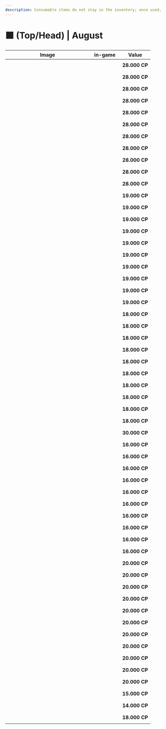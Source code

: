 ```yaml
---
description: Consumable items do not stay in the inventory; once used, they are discarded.
---
```


# 🟩 (Top/Head) | August

<table><thead><tr><th width="255.6666259765625">Image</th><th>in-game</th><th>Value</th></tr></thead><tbody><tr><td><div><figure><img src="https://2519823574-files.gitbook.io/~/files/v0/b/gitbook-x-prod.appspot.com/o/spaces%2FcRMWNBzOKVfDmKU3tkwa%2Fuploads%2FK8GzSQgS9p2xHljSRbfj%2Fimage.png?alt=media&#x26;token=ce71204b-7c02-470b-bea9-39f3648ddef0" alt=""><figcaption></figcaption></figure></div></td><td><div><figure><img src="https://2519823574-files.gitbook.io/~/files/v0/b/gitbook-x-prod.appspot.com/o/spaces%2FcRMWNBzOKVfDmKU3tkwa%2Fuploads%2FehWiBf0hy3RI92Q1bomp%2F1.gif?alt=media&#x26;token=4257cea8-adbd-4199-a70a-d384223e2d9a" alt=""><figcaption></figcaption></figure></div></td><td><strong>28.000 CP</strong></td></tr><tr><td><div><figure><img src="https://2519823574-files.gitbook.io/~/files/v0/b/gitbook-x-prod.appspot.com/o/spaces%2FcRMWNBzOKVfDmKU3tkwa%2Fuploads%2Fc1AQD6tsYhZ4rLVd7k8X%2Fimage.png?alt=media&#x26;token=ed2df040-9fc9-4c11-b09d-864194c5663a" alt=""><figcaption></figcaption></figure></div></td><td><div><figure><img src="https://2519823574-files.gitbook.io/~/files/v0/b/gitbook-x-prod.appspot.com/o/spaces%2FcRMWNBzOKVfDmKU3tkwa%2Fuploads%2FwB3EP7ogO3BkZLxu5dxt%2F2.gif?alt=media&#x26;token=6cfc3cc0-b5db-4e42-9f12-da76530374cc" alt=""><figcaption></figcaption></figure></div></td><td><strong>28.000 CP</strong></td></tr><tr><td><div><figure><img src="https://2519823574-files.gitbook.io/~/files/v0/b/gitbook-x-prod.appspot.com/o/spaces%2FcRMWNBzOKVfDmKU3tkwa%2Fuploads%2Fqme3MdVYHjp3TSIScLDZ%2Fimage.png?alt=media&#x26;token=49aa5aed-dacd-4c08-94d2-6ff61140a0ff" alt=""><figcaption></figcaption></figure></div></td><td><div><figure><img src="https://2519823574-files.gitbook.io/~/files/v0/b/gitbook-x-prod.appspot.com/o/spaces%2FcRMWNBzOKVfDmKU3tkwa%2Fuploads%2F5aEl54TpFFVjvDR1YyP6%2F3.gif?alt=media&#x26;token=98d6a2cd-5e9b-4d2c-8737-a7e18ff33c88" alt=""><figcaption></figcaption></figure></div></td><td><strong>28.000 CP</strong></td></tr><tr><td><div><figure><img src="https://2519823574-files.gitbook.io/~/files/v0/b/gitbook-x-prod.appspot.com/o/spaces%2FcRMWNBzOKVfDmKU3tkwa%2Fuploads%2F4rPQjDPFkqjjvWByXz0N%2Fimage.png?alt=media&#x26;token=91ca643d-d1d5-4e93-b1ea-45bc17d764ae" alt=""><figcaption></figcaption></figure></div></td><td><div><figure><img src="https://2519823574-files.gitbook.io/~/files/v0/b/gitbook-x-prod.appspot.com/o/spaces%2FcRMWNBzOKVfDmKU3tkwa%2Fuploads%2F2bFgLzGnKue5YeoydZAY%2F4.gif?alt=media&#x26;token=34c769cb-0646-48b3-8e12-8c8ac5269fa3" alt=""><figcaption></figcaption></figure></div></td><td><strong>28.000 CP</strong></td></tr><tr><td><div><figure><img src="https://2519823574-files.gitbook.io/~/files/v0/b/gitbook-x-prod.appspot.com/o/spaces%2FcRMWNBzOKVfDmKU3tkwa%2Fuploads%2F89sYJ3dI0ROs86iPUjrw%2Fimage.png?alt=media&#x26;token=33c0d94f-af52-40ed-bce4-4c288e2532ee" alt=""><figcaption></figcaption></figure></div></td><td><div><figure><img src="https://2519823574-files.gitbook.io/~/files/v0/b/gitbook-x-prod.appspot.com/o/spaces%2FcRMWNBzOKVfDmKU3tkwa%2Fuploads%2FSJkzJYzhR7tXn6RrBhIV%2F5.gif?alt=media&#x26;token=e14e11db-1e2d-4450-b885-014443ceed34" alt=""><figcaption></figcaption></figure></div></td><td><strong>28.000 CP</strong></td></tr><tr><td><div><figure><img src="https://2519823574-files.gitbook.io/~/files/v0/b/gitbook-x-prod.appspot.com/o/spaces%2FcRMWNBzOKVfDmKU3tkwa%2Fuploads%2FyYQgZ7BNjiMoiG4z27pq%2Fimage.png?alt=media&#x26;token=9c276ec3-ab53-4714-89dd-7d3aac91136d" alt=""><figcaption></figcaption></figure></div></td><td><div><figure><img src="https://2519823574-files.gitbook.io/~/files/v0/b/gitbook-x-prod.appspot.com/o/spaces%2FcRMWNBzOKVfDmKU3tkwa%2Fuploads%2FxIHRIvzbTjI75yY9eX6v%2F6.gif?alt=media&#x26;token=19275aad-df9f-43a2-975f-a97121f1066b" alt=""><figcaption></figcaption></figure></div></td><td><strong>28.000 CP</strong></td></tr><tr><td><div><figure><img src="https://2519823574-files.gitbook.io/~/files/v0/b/gitbook-x-prod.appspot.com/o/spaces%2FcRMWNBzOKVfDmKU3tkwa%2Fuploads%2Fz46A3Pf7ij7wBbaRwbhh%2Fimage.png?alt=media&#x26;token=36685d24-c2e7-4b46-a149-d25930dd6390" alt=""><figcaption></figcaption></figure></div></td><td><div><figure><img src="https://2519823574-files.gitbook.io/~/files/v0/b/gitbook-x-prod.appspot.com/o/spaces%2FcRMWNBzOKVfDmKU3tkwa%2Fuploads%2FwLEPEu7TYG1bcR5EsB7H%2F7.gif?alt=media&#x26;token=86a7f48a-3eac-4b31-8e09-717cc2e15607" alt=""><figcaption></figcaption></figure></div></td><td><strong>28.000 CP</strong></td></tr><tr><td><div><figure><img src="https://2519823574-files.gitbook.io/~/files/v0/b/gitbook-x-prod.appspot.com/o/spaces%2FcRMWNBzOKVfDmKU3tkwa%2Fuploads%2FspX0bNoJqAY5lzEVBIrx%2Fimage.png?alt=media&#x26;token=d148dba6-1edb-4dbe-8d36-afdbabb720b0" alt=""><figcaption></figcaption></figure></div></td><td><div><figure><img src="https://2519823574-files.gitbook.io/~/files/v0/b/gitbook-x-prod.appspot.com/o/spaces%2FcRMWNBzOKVfDmKU3tkwa%2Fuploads%2FkbI8oGoBzywXwgC7wFKq%2F8.gif?alt=media&#x26;token=60152332-3aa7-41c0-8ecf-fd2244d51cf1" alt=""><figcaption></figcaption></figure></div></td><td><strong>28.000 CP</strong></td></tr><tr><td><div><figure><img src="https://2519823574-files.gitbook.io/~/files/v0/b/gitbook-x-prod.appspot.com/o/spaces%2FcRMWNBzOKVfDmKU3tkwa%2Fuploads%2FUcnD0WjYEWNIWsMoEktb%2Fimage.png?alt=media&#x26;token=7d6c012e-7617-4d9a-91bb-76b6f706d4f6" alt=""><figcaption></figcaption></figure></div></td><td><div><figure><img src="https://2519823574-files.gitbook.io/~/files/v0/b/gitbook-x-prod.appspot.com/o/spaces%2FcRMWNBzOKVfDmKU3tkwa%2Fuploads%2FD90GyUSdquyC6PblFDaa%2F9.gif?alt=media&#x26;token=c54c6c74-d47d-4db5-ac07-5dd662e9bcbb" alt=""><figcaption></figcaption></figure></div></td><td><strong>28.000 CP</strong></td></tr><tr><td><div><figure><img src="https://2519823574-files.gitbook.io/~/files/v0/b/gitbook-x-prod.appspot.com/o/spaces%2FcRMWNBzOKVfDmKU3tkwa%2Fuploads%2FZ7YwjImVGzdtoZstQEmM%2Fimage.png?alt=media&#x26;token=8c032d65-6df1-473e-988c-ced11caa39e7" alt=""><figcaption></figcaption></figure></div></td><td><div><figure><img src="https://2519823574-files.gitbook.io/~/files/v0/b/gitbook-x-prod.appspot.com/o/spaces%2FcRMWNBzOKVfDmKU3tkwa%2Fuploads%2FKjEMxtxQGuqucvPR8Rov%2F10.gif?alt=media&#x26;token=707b9e37-9bef-41c3-a971-b5b97f7e7099" alt=""><figcaption></figcaption></figure></div></td><td><strong>28.000 CP</strong></td></tr><tr><td><div><figure><img src="https://2519823574-files.gitbook.io/~/files/v0/b/gitbook-x-prod.appspot.com/o/spaces%2FcRMWNBzOKVfDmKU3tkwa%2Fuploads%2FBEInPR8f5WysNSZePFEq%2Fimage.png?alt=media&#x26;token=cd3b7243-efe9-4f07-9e68-90c7b92b456a" alt=""><figcaption></figcaption></figure></div></td><td><div><figure><img src="https://2519823574-files.gitbook.io/~/files/v0/b/gitbook-x-prod.appspot.com/o/spaces%2FcRMWNBzOKVfDmKU3tkwa%2Fuploads%2Ftrtm4L9WoBh9KIhba1tk%2F11.gif?alt=media&#x26;token=b580894d-092b-4283-915f-e00f5c819b50" alt=""><figcaption></figcaption></figure></div></td><td><strong>28.000 CP</strong></td></tr><tr><td><div><figure><img src="https://2519823574-files.gitbook.io/~/files/v0/b/gitbook-x-prod.appspot.com/o/spaces%2FcRMWNBzOKVfDmKU3tkwa%2Fuploads%2FcOgy1oSqGrE7GqdqjxFm%2Fimage.png?alt=media&#x26;token=94a468f2-ffe9-4d15-902d-ec3c8f28fd4d" alt=""><figcaption></figcaption></figure></div></td><td><div><figure><img src="https://2519823574-files.gitbook.io/~/files/v0/b/gitbook-x-prod.appspot.com/o/spaces%2FcRMWNBzOKVfDmKU3tkwa%2Fuploads%2FgYnkcpUnNoK0GwP2glZE%2F12.gif?alt=media&#x26;token=27ddb269-58b3-4012-a047-1657a613b31e" alt=""><figcaption></figcaption></figure></div></td><td><strong>19.000 CP</strong></td></tr><tr><td><div><figure><img src="https://2519823574-files.gitbook.io/~/files/v0/b/gitbook-x-prod.appspot.com/o/spaces%2FcRMWNBzOKVfDmKU3tkwa%2Fuploads%2FenvwWdiwlIt9Vrl8566u%2Fimage.png?alt=media&#x26;token=9fc0030f-f15e-4023-9c52-8dc9914bb6bb" alt=""><figcaption></figcaption></figure></div></td><td><div><figure><img src="https://2519823574-files.gitbook.io/~/files/v0/b/gitbook-x-prod.appspot.com/o/spaces%2FcRMWNBzOKVfDmKU3tkwa%2Fuploads%2F00KNtvKJM3woMhBz3iCl%2F13.gif?alt=media&#x26;token=11e720e3-d2cf-4012-b71a-94b4abc8bb5d" alt=""><figcaption></figcaption></figure></div></td><td><strong>19.000 CP</strong></td></tr><tr><td><div><figure><img src="https://2519823574-files.gitbook.io/~/files/v0/b/gitbook-x-prod.appspot.com/o/spaces%2FcRMWNBzOKVfDmKU3tkwa%2Fuploads%2FSbbUHg15m8wrGtlbBxqO%2Fimage.png?alt=media&#x26;token=8f72da16-42c7-4ccb-afee-260cd344ad44" alt=""><figcaption></figcaption></figure></div></td><td><div><figure><img src="https://2519823574-files.gitbook.io/~/files/v0/b/gitbook-x-prod.appspot.com/o/spaces%2FcRMWNBzOKVfDmKU3tkwa%2Fuploads%2FLwyqWMlkamK7dA9LHR74%2F14.gif?alt=media&#x26;token=15946abb-394c-404b-84f3-9f42fc006d30" alt=""><figcaption></figcaption></figure></div></td><td><strong>19.000 CP</strong></td></tr><tr><td><div><figure><img src="https://2519823574-files.gitbook.io/~/files/v0/b/gitbook-x-prod.appspot.com/o/spaces%2FcRMWNBzOKVfDmKU3tkwa%2Fuploads%2FNhPtJFQTyDhp3dmpFMLb%2Fimage.png?alt=media&#x26;token=981568c8-740e-4c7c-ba7a-79618ddf3206" alt=""><figcaption></figcaption></figure></div></td><td><div><figure><img src="https://2519823574-files.gitbook.io/~/files/v0/b/gitbook-x-prod.appspot.com/o/spaces%2FcRMWNBzOKVfDmKU3tkwa%2Fuploads%2FSs61h3M3bYkilIxRcng0%2F15.gif?alt=media&#x26;token=cc2c8e34-476b-472c-b3d8-def564b40918" alt=""><figcaption></figcaption></figure></div></td><td><strong>19.000 CP</strong></td></tr><tr><td><div><figure><img src="https://2519823574-files.gitbook.io/~/files/v0/b/gitbook-x-prod.appspot.com/o/spaces%2FcRMWNBzOKVfDmKU3tkwa%2Fuploads%2FuTySLp2ztne9tStMZMXF%2Fimage.png?alt=media&#x26;token=f5bab0dd-ac15-43c2-9f64-80b5c149ae6e" alt=""><figcaption></figcaption></figure></div></td><td><div><figure><img src="https://2519823574-files.gitbook.io/~/files/v0/b/gitbook-x-prod.appspot.com/o/spaces%2FcRMWNBzOKVfDmKU3tkwa%2Fuploads%2FTUL907QSdyz0d3GAioKC%2F16.gif?alt=media&#x26;token=e82101af-aebe-4fa5-8dfd-0e9ff1b045a1" alt=""><figcaption></figcaption></figure></div></td><td><strong>19.000 CP</strong></td></tr><tr><td><div><figure><img src="https://2519823574-files.gitbook.io/~/files/v0/b/gitbook-x-prod.appspot.com/o/spaces%2FcRMWNBzOKVfDmKU3tkwa%2Fuploads%2FChOe5WLvBpCuIbhEfsCt%2Fimage.png?alt=media&#x26;token=fe40f10c-9299-4e95-870a-df34e4aeca79" alt=""><figcaption></figcaption></figure></div></td><td><div><figure><img src="https://2519823574-files.gitbook.io/~/files/v0/b/gitbook-x-prod.appspot.com/o/spaces%2FcRMWNBzOKVfDmKU3tkwa%2Fuploads%2FlkopbbHmFwkTCKCJZxMq%2F17.gif?alt=media&#x26;token=bba59ae6-213b-4f6c-960c-86e5fd9c83ff" alt=""><figcaption></figcaption></figure></div></td><td><strong>19.000 CP</strong></td></tr><tr><td><div><figure><img src="https://2519823574-files.gitbook.io/~/files/v0/b/gitbook-x-prod.appspot.com/o/spaces%2FcRMWNBzOKVfDmKU3tkwa%2Fuploads%2Fk6SUHFX6D3nrt6RjVLwU%2Fimage.png?alt=media&#x26;token=e9b8a9fb-5d4b-442a-9394-5fecdb5772cc" alt=""><figcaption></figcaption></figure></div></td><td><div><figure><img src="https://2519823574-files.gitbook.io/~/files/v0/b/gitbook-x-prod.appspot.com/o/spaces%2FcRMWNBzOKVfDmKU3tkwa%2Fuploads%2FANgYT1onYtPvwZ8StUwX%2F18.gif?alt=media&#x26;token=95dc7be6-2089-42cc-bcb8-9abad2935659" alt=""><figcaption></figcaption></figure></div></td><td><strong>19.000 CP</strong></td></tr><tr><td><div><figure><img src="https://2519823574-files.gitbook.io/~/files/v0/b/gitbook-x-prod.appspot.com/o/spaces%2FcRMWNBzOKVfDmKU3tkwa%2Fuploads%2FF6heJpEyTnP4TwXtP7cs%2Fimage.png?alt=media&#x26;token=9fc25c3c-2679-447c-953c-8e92130cc333" alt=""><figcaption></figcaption></figure></div></td><td><div><figure><img src="https://2519823574-files.gitbook.io/~/files/v0/b/gitbook-x-prod.appspot.com/o/spaces%2FcRMWNBzOKVfDmKU3tkwa%2Fuploads%2FpA9dW2qmMmuFwrJvTLEP%2F19.gif?alt=media&#x26;token=b4cbb79e-3e94-40f4-b4c8-1c1870243386" alt=""><figcaption></figcaption></figure></div></td><td><strong>19.000 CP</strong></td></tr><tr><td><div><figure><img src="https://2519823574-files.gitbook.io/~/files/v0/b/gitbook-x-prod.appspot.com/o/spaces%2FcRMWNBzOKVfDmKU3tkwa%2Fuploads%2FtrSY6OthLRIQpF9gnH4K%2Fimage.png?alt=media&#x26;token=ca837bb4-635b-417d-be1b-ed641feb0a79" alt=""><figcaption></figcaption></figure></div></td><td><div><figure><img src="https://2519823574-files.gitbook.io/~/files/v0/b/gitbook-x-prod.appspot.com/o/spaces%2FcRMWNBzOKVfDmKU3tkwa%2Fuploads%2Fd8N8ErWLpYdGp0pxbjr6%2F20.gif?alt=media&#x26;token=99b4077b-38ad-4237-90be-fff199c5b89e" alt=""><figcaption></figcaption></figure></div></td><td><strong>19.000 CP</strong></td></tr><tr><td><div><figure><img src="https://2519823574-files.gitbook.io/~/files/v0/b/gitbook-x-prod.appspot.com/o/spaces%2FcRMWNBzOKVfDmKU3tkwa%2Fuploads%2FZl1xJZ113XF1lEDCbEZr%2Fimage.png?alt=media&#x26;token=4b2ecf63-45a8-46f5-9e3a-d0611b403fa6" alt=""><figcaption></figcaption></figure></div></td><td><div><figure><img src="https://2519823574-files.gitbook.io/~/files/v0/b/gitbook-x-prod.appspot.com/o/spaces%2FcRMWNBzOKVfDmKU3tkwa%2Fuploads%2FhAueXrNSayYg7dGbN0aZ%2F21.gif?alt=media&#x26;token=79300107-52da-49a8-9027-03874bb2e0f5" alt=""><figcaption></figcaption></figure></div></td><td><strong>19.000 CP</strong></td></tr><tr><td><div><figure><img src="https://2519823574-files.gitbook.io/~/files/v0/b/gitbook-x-prod.appspot.com/o/spaces%2FcRMWNBzOKVfDmKU3tkwa%2Fuploads%2FDVQhZDZHrmEMARtyu9Dv%2Fimage.png?alt=media&#x26;token=f3111ac0-a271-42b9-b30c-8f6b68ecffbe" alt=""><figcaption></figcaption></figure></div></td><td><div><figure><img src="https://2519823574-files.gitbook.io/~/files/v0/b/gitbook-x-prod.appspot.com/o/spaces%2FcRMWNBzOKVfDmKU3tkwa%2Fuploads%2Fvs31AofYMq4layJ5atsz%2F22.gif?alt=media&#x26;token=20fa1a2a-85f7-4468-8062-b1f54f1eaaf9" alt=""><figcaption></figcaption></figure></div></td><td><strong>18.000 CP</strong></td></tr><tr><td><div><figure><img src="https://2519823574-files.gitbook.io/~/files/v0/b/gitbook-x-prod.appspot.com/o/spaces%2FcRMWNBzOKVfDmKU3tkwa%2Fuploads%2FRXjp0yzG2yqz2DAqIX8i%2Fimage.png?alt=media&#x26;token=2092c3d6-712a-4375-a5b4-34ca0661ba7c" alt=""><figcaption></figcaption></figure></div></td><td><div><figure><img src="https://2519823574-files.gitbook.io/~/files/v0/b/gitbook-x-prod.appspot.com/o/spaces%2FcRMWNBzOKVfDmKU3tkwa%2Fuploads%2FujwkCDFbqXg20pKvKN5y%2F23.gif?alt=media&#x26;token=cacc4ab9-08f8-4a51-8288-975d8b27408f" alt=""><figcaption></figcaption></figure></div></td><td><strong>18.000 CP</strong></td></tr><tr><td><div><figure><img src="https://2519823574-files.gitbook.io/~/files/v0/b/gitbook-x-prod.appspot.com/o/spaces%2FcRMWNBzOKVfDmKU3tkwa%2Fuploads%2Fe2pqiQeNcSv8cc39wAkN%2Fimage.png?alt=media&#x26;token=b14921e5-7344-4a11-bf96-9351994aca3e" alt=""><figcaption></figcaption></figure></div></td><td><div><figure><img src="https://2519823574-files.gitbook.io/~/files/v0/b/gitbook-x-prod.appspot.com/o/spaces%2FcRMWNBzOKVfDmKU3tkwa%2Fuploads%2FniFDEPmXK72GCrS7j2TH%2F24.gif?alt=media&#x26;token=108fcc32-4507-4861-9972-ee71b010af36" alt=""><figcaption></figcaption></figure></div></td><td><strong>18.000 CP</strong></td></tr><tr><td><div><figure><img src="https://2519823574-files.gitbook.io/~/files/v0/b/gitbook-x-prod.appspot.com/o/spaces%2FcRMWNBzOKVfDmKU3tkwa%2Fuploads%2Fo6wiwCpbj1LlZ14p134C%2Fimage.png?alt=media&#x26;token=0d4938e7-264a-464e-a658-15b5d8f332ee" alt=""><figcaption></figcaption></figure></div></td><td><div><figure><img src="https://2519823574-files.gitbook.io/~/files/v0/b/gitbook-x-prod.appspot.com/o/spaces%2FcRMWNBzOKVfDmKU3tkwa%2Fuploads%2FPHTl4NxlVx90xRySXQLD%2F25.gif?alt=media&#x26;token=2089321e-df89-4ba7-ac62-60eda61d3e29" alt=""><figcaption></figcaption></figure></div></td><td><strong>18.000 CP</strong></td></tr><tr><td><div><figure><img src="https://2519823574-files.gitbook.io/~/files/v0/b/gitbook-x-prod.appspot.com/o/spaces%2FcRMWNBzOKVfDmKU3tkwa%2Fuploads%2FOBi9G0avXlyZ9Aj2T7rL%2Fimage.png?alt=media&#x26;token=1831b90d-f5a3-454e-8852-672fdf9b51ca" alt=""><figcaption></figcaption></figure></div></td><td><div><figure><img src="https://2519823574-files.gitbook.io/~/files/v0/b/gitbook-x-prod.appspot.com/o/spaces%2FcRMWNBzOKVfDmKU3tkwa%2Fuploads%2FSHWSjktP6U0r8lx24yEd%2F26.gif?alt=media&#x26;token=96c59294-4071-45dd-b1d8-c5fbce64e550" alt=""><figcaption></figcaption></figure></div></td><td><strong>18.000 CP</strong></td></tr><tr><td><div><figure><img src="https://2519823574-files.gitbook.io/~/files/v0/b/gitbook-x-prod.appspot.com/o/spaces%2FcRMWNBzOKVfDmKU3tkwa%2Fuploads%2Fhtvgftjq5Vm6WFcGseo7%2Fimage.png?alt=media&#x26;token=00fc33af-ba79-4f94-8793-421c5cab1784" alt=""><figcaption></figcaption></figure></div></td><td><div><figure><img src="https://2519823574-files.gitbook.io/~/files/v0/b/gitbook-x-prod.appspot.com/o/spaces%2FcRMWNBzOKVfDmKU3tkwa%2Fuploads%2FSAjL6bnXDZ1oBJXfm0FL%2F27.gif?alt=media&#x26;token=af774426-cbb0-45f2-a167-469fc998f506" alt=""><figcaption></figcaption></figure></div></td><td><strong>18.000 CP</strong></td></tr><tr><td><div><figure><img src="https://2519823574-files.gitbook.io/~/files/v0/b/gitbook-x-prod.appspot.com/o/spaces%2FcRMWNBzOKVfDmKU3tkwa%2Fuploads%2F4y8GKHY8BbRQSQ80lfKw%2Fimage.png?alt=media&#x26;token=173ae9ce-779a-4826-b16c-116eb0c9c971" alt=""><figcaption></figcaption></figure></div></td><td><div><figure><img src="https://2519823574-files.gitbook.io/~/files/v0/b/gitbook-x-prod.appspot.com/o/spaces%2FcRMWNBzOKVfDmKU3tkwa%2Fuploads%2FbAkwpxMY6aFSVhSFBA2P%2F28.gif?alt=media&#x26;token=3685ef8f-3aa0-4fd6-b90c-416f2095de32" alt=""><figcaption></figcaption></figure></div></td><td><strong>18.000 CP</strong></td></tr><tr><td><div><figure><img src="https://2519823574-files.gitbook.io/~/files/v0/b/gitbook-x-prod.appspot.com/o/spaces%2FcRMWNBzOKVfDmKU3tkwa%2Fuploads%2FSoYndgL7kjXDtOpfeJKH%2Fimage.png?alt=media&#x26;token=c95fab63-1899-4078-9f0b-ae8b45e0b1d2" alt=""><figcaption></figcaption></figure></div></td><td><div><figure><img src="https://2519823574-files.gitbook.io/~/files/v0/b/gitbook-x-prod.appspot.com/o/spaces%2FcRMWNBzOKVfDmKU3tkwa%2Fuploads%2FLbV8hO5vVkPfns69BXeT%2F29.gif?alt=media&#x26;token=41dbd0d2-66ad-490e-9c40-134920f48dfa" alt=""><figcaption></figcaption></figure></div></td><td><strong>18.000 CP</strong></td></tr><tr><td><div><figure><img src="https://2519823574-files.gitbook.io/~/files/v0/b/gitbook-x-prod.appspot.com/o/spaces%2FcRMWNBzOKVfDmKU3tkwa%2Fuploads%2Fkil8zgdS2lYrcYTkO9RG%2Fimage.png?alt=media&#x26;token=60fbf380-f178-48b5-8afb-a388cdff4792" alt=""><figcaption></figcaption></figure></div></td><td><div><figure><img src="https://2519823574-files.gitbook.io/~/files/v0/b/gitbook-x-prod.appspot.com/o/spaces%2FcRMWNBzOKVfDmKU3tkwa%2Fuploads%2FlUSEGRbGoDtNCwqLivjF%2F30.gif?alt=media&#x26;token=36e91e32-5ed9-4ba2-a40b-4c71c01dcbab" alt=""><figcaption></figcaption></figure></div></td><td><strong>18.000 CP</strong></td></tr><tr><td><div><figure><img src="https://2519823574-files.gitbook.io/~/files/v0/b/gitbook-x-prod.appspot.com/o/spaces%2FcRMWNBzOKVfDmKU3tkwa%2Fuploads%2FSh4LF6WzrG7FnqV8Sc4l%2Fimage.png?alt=media&#x26;token=f98bdabc-e580-4d3a-8c66-fceabd574b2e" alt=""><figcaption></figcaption></figure></div></td><td><div><figure><img src="https://2519823574-files.gitbook.io/~/files/v0/b/gitbook-x-prod.appspot.com/o/spaces%2FcRMWNBzOKVfDmKU3tkwa%2Fuploads%2F2kraXohvb82xXtsIBUQ3%2F31.gif?alt=media&#x26;token=3c7d6590-1a10-45a7-b9d1-073e1da0cd03" alt=""><figcaption></figcaption></figure></div></td><td><strong>18.000 CP</strong></td></tr><tr><td><div><figure><img src="https://2519823574-files.gitbook.io/~/files/v0/b/gitbook-x-prod.appspot.com/o/spaces%2FcRMWNBzOKVfDmKU3tkwa%2Fuploads%2FcCedmCG7h6S6c1TZzFb2%2Fimage.png?alt=media&#x26;token=ea52383f-4a9c-49c9-b34f-989e37a15c60" alt=""><figcaption></figcaption></figure></div></td><td><div><figure><img src="https://2519823574-files.gitbook.io/~/files/v0/b/gitbook-x-prod.appspot.com/o/spaces%2FcRMWNBzOKVfDmKU3tkwa%2Fuploads%2FnS2PrLwUdabTJr7KQZiG%2F32.gif?alt=media&#x26;token=4ebde462-aac2-4eef-a634-6122b039618e" alt=""><figcaption></figcaption></figure></div></td><td><strong>30.000 CP</strong></td></tr><tr><td><div><figure><img src="https://2519823574-files.gitbook.io/~/files/v0/b/gitbook-x-prod.appspot.com/o/spaces%2FcRMWNBzOKVfDmKU3tkwa%2Fuploads%2FgaWaCSmQFBtzF2uDLnGG%2Fimage.png?alt=media&#x26;token=3fabc301-4b54-4178-b682-14f53f0916cb" alt=""><figcaption></figcaption></figure></div></td><td><div><figure><img src="https://2519823574-files.gitbook.io/~/files/v0/b/gitbook-x-prod.appspot.com/o/spaces%2FcRMWNBzOKVfDmKU3tkwa%2Fuploads%2FPxODFLECmZRHwuRwFuJ9%2F33.gif?alt=media&#x26;token=b895ed54-e25b-4eae-81a0-a5c5284a253b" alt=""><figcaption></figcaption></figure></div></td><td><strong>16.000 CP</strong></td></tr><tr><td><div><figure><img src="https://2519823574-files.gitbook.io/~/files/v0/b/gitbook-x-prod.appspot.com/o/spaces%2FcRMWNBzOKVfDmKU3tkwa%2Fuploads%2FrQHKsi4Lh9dhVy4cCI0w%2Fimage.png?alt=media&#x26;token=a136d10a-44af-4a43-8387-234b42d7b21f" alt=""><figcaption></figcaption></figure></div></td><td><div><figure><img src="https://2519823574-files.gitbook.io/~/files/v0/b/gitbook-x-prod.appspot.com/o/spaces%2FcRMWNBzOKVfDmKU3tkwa%2Fuploads%2FOS2wiGRPtvkWVAOp5upd%2F34.gif?alt=media&#x26;token=d110da27-749a-42a3-8627-f668ec4b31a3" alt=""><figcaption></figcaption></figure></div></td><td><strong>16.000 CP</strong></td></tr><tr><td><div><figure><img src="https://2519823574-files.gitbook.io/~/files/v0/b/gitbook-x-prod.appspot.com/o/spaces%2FcRMWNBzOKVfDmKU3tkwa%2Fuploads%2FtBW0UpYnDoVx7e0tSQEL%2Fimage.png?alt=media&#x26;token=e2d434d6-c9c4-4c49-aa5b-6672d04f0a9d" alt=""><figcaption></figcaption></figure></div></td><td><div><figure><img src="https://2519823574-files.gitbook.io/~/files/v0/b/gitbook-x-prod.appspot.com/o/spaces%2FcRMWNBzOKVfDmKU3tkwa%2Fuploads%2F5CdDJA8Bweb3Oi2zcJrm%2F35.gif?alt=media&#x26;token=8974c500-99c1-45f1-af4f-3b502d111f54" alt=""><figcaption></figcaption></figure></div></td><td><strong>16.000 CP</strong></td></tr><tr><td><div><figure><img src="https://2519823574-files.gitbook.io/~/files/v0/b/gitbook-x-prod.appspot.com/o/spaces%2FcRMWNBzOKVfDmKU3tkwa%2Fuploads%2FuenJqQfwEEaetxQr4KWG%2Fimage.png?alt=media&#x26;token=586c4b47-e9d7-4ea1-9c70-1dc415c6f93f" alt=""><figcaption></figcaption></figure></div></td><td><div><figure><img src="https://2519823574-files.gitbook.io/~/files/v0/b/gitbook-x-prod.appspot.com/o/spaces%2FcRMWNBzOKVfDmKU3tkwa%2Fuploads%2FNfkxBgbL0D8DhRzoEIhm%2F36.gif?alt=media&#x26;token=3bef65d5-f0e8-44c1-b287-8f9086b30061" alt=""><figcaption></figcaption></figure></div></td><td><strong>16.000 CP</strong></td></tr><tr><td><div><figure><img src="https://2519823574-files.gitbook.io/~/files/v0/b/gitbook-x-prod.appspot.com/o/spaces%2FcRMWNBzOKVfDmKU3tkwa%2Fuploads%2FvpqjzGO6Bi8ZO5l9vEsu%2Fimage.png?alt=media&#x26;token=51bf364b-8c19-4f5d-b444-c53101ae9c27" alt=""><figcaption></figcaption></figure></div></td><td><div><figure><img src="https://2519823574-files.gitbook.io/~/files/v0/b/gitbook-x-prod.appspot.com/o/spaces%2FcRMWNBzOKVfDmKU3tkwa%2Fuploads%2FJ3Bvqbe4DCJHOJeLrk4u%2F37.gif?alt=media&#x26;token=0e609e9d-dc41-40c4-9b84-e6ff38c062cf" alt=""><figcaption></figcaption></figure></div></td><td><strong>16.000 CP</strong></td></tr><tr><td><div><figure><img src="https://2519823574-files.gitbook.io/~/files/v0/b/gitbook-x-prod.appspot.com/o/spaces%2FcRMWNBzOKVfDmKU3tkwa%2Fuploads%2Fd3JKAH95InhMAg700QEo%2Fimage.png?alt=media&#x26;token=24de1e58-b63f-4e45-ae38-c1bd09f701b8" alt=""><figcaption></figcaption></figure></div></td><td><div><figure><img src="https://2519823574-files.gitbook.io/~/files/v0/b/gitbook-x-prod.appspot.com/o/spaces%2FcRMWNBzOKVfDmKU3tkwa%2Fuploads%2FrIU8Gmoo8FsDYFc99Yzs%2F38.gif?alt=media&#x26;token=4396c7d5-401a-4693-95b8-4ef4c2726e70" alt=""><figcaption></figcaption></figure></div></td><td><strong>16.000 CP</strong></td></tr><tr><td><div><figure><img src="https://2519823574-files.gitbook.io/~/files/v0/b/gitbook-x-prod.appspot.com/o/spaces%2FcRMWNBzOKVfDmKU3tkwa%2Fuploads%2FALcaCzWNSg87vM7GxaPa%2Fimage.png?alt=media&#x26;token=f829edd3-30d4-40ed-9fa0-7fedb6eba02e" alt=""><figcaption></figcaption></figure></div></td><td><div><figure><img src="https://2519823574-files.gitbook.io/~/files/v0/b/gitbook-x-prod.appspot.com/o/spaces%2FcRMWNBzOKVfDmKU3tkwa%2Fuploads%2FgRfTTlrsWYgyVXHxVtnc%2F39.gif?alt=media&#x26;token=2e0e2f8f-7c4b-422b-83cf-934db7db23b4" alt=""><figcaption></figcaption></figure></div></td><td><strong>16.000 CP</strong></td></tr><tr><td><div><figure><img src="https://2519823574-files.gitbook.io/~/files/v0/b/gitbook-x-prod.appspot.com/o/spaces%2FcRMWNBzOKVfDmKU3tkwa%2Fuploads%2FfHY2zlhaBfq6TtsmeC0t%2Fimage.png?alt=media&#x26;token=f41483c8-bcb4-440d-bb14-d6f5cdbb23ec" alt=""><figcaption></figcaption></figure></div></td><td><div><figure><img src="https://2519823574-files.gitbook.io/~/files/v0/b/gitbook-x-prod.appspot.com/o/spaces%2FcRMWNBzOKVfDmKU3tkwa%2Fuploads%2Fqzw8542hzahhQFryWyMw%2F40.gif?alt=media&#x26;token=52f74ee0-1781-437f-9df5-47af736d8d23" alt=""><figcaption></figcaption></figure></div></td><td><strong>16.000 CP</strong></td></tr><tr><td><div><figure><img src="https://2519823574-files.gitbook.io/~/files/v0/b/gitbook-x-prod.appspot.com/o/spaces%2FcRMWNBzOKVfDmKU3tkwa%2Fuploads%2FrzngugM6uNXqeOyYk8Pi%2Fimage.png?alt=media&#x26;token=3934aea7-7957-4da5-9095-7caa8ba32860" alt=""><figcaption></figcaption></figure></div></td><td><div><figure><img src="https://2519823574-files.gitbook.io/~/files/v0/b/gitbook-x-prod.appspot.com/o/spaces%2FcRMWNBzOKVfDmKU3tkwa%2Fuploads%2FMgXevX34iO7JdH5Tenoo%2F41.gif?alt=media&#x26;token=6a8d7620-b5c0-450c-8831-9a0628db4984" alt=""><figcaption></figcaption></figure></div></td><td><strong>16.000 CP</strong></td></tr><tr><td><div><figure><img src="https://2519823574-files.gitbook.io/~/files/v0/b/gitbook-x-prod.appspot.com/o/spaces%2FcRMWNBzOKVfDmKU3tkwa%2Fuploads%2FOdbp9sBqTNSS5iAEIsUD%2Fimage.png?alt=media&#x26;token=4046f0f0-d520-4ea9-b0b2-d47f840d524b" alt=""><figcaption></figcaption></figure></div></td><td><div><figure><img src="https://2519823574-files.gitbook.io/~/files/v0/b/gitbook-x-prod.appspot.com/o/spaces%2FcRMWNBzOKVfDmKU3tkwa%2Fuploads%2FCeT4bYpKYD316g8mth3h%2F42.gif?alt=media&#x26;token=09a3da69-bffc-40e0-bbd9-10839c79fbb9" alt=""><figcaption></figcaption></figure></div></td><td><strong>16.000 CP</strong></td></tr><tr><td><div><figure><img src="https://2519823574-files.gitbook.io/~/files/v0/b/gitbook-x-prod.appspot.com/o/spaces%2FcRMWNBzOKVfDmKU3tkwa%2Fuploads%2Fyt2lWRzgWOGnYpEYv3nX%2Fimage.png?alt=media&#x26;token=b155f024-91a9-4a23-a59e-276b3e3dddf0" alt=""><figcaption></figcaption></figure></div></td><td><div><figure><img src="https://2519823574-files.gitbook.io/~/files/v0/b/gitbook-x-prod.appspot.com/o/spaces%2FcRMWNBzOKVfDmKU3tkwa%2Fuploads%2FLv8Ldkb2OdXsocXywC07%2F43.gif?alt=media&#x26;token=ee22b676-b32f-4b6a-8927-657c6e13ab5f" alt=""><figcaption></figcaption></figure></div></td><td><strong>20.000 CP</strong></td></tr><tr><td><div><figure><img src="https://2519823574-files.gitbook.io/~/files/v0/b/gitbook-x-prod.appspot.com/o/spaces%2FcRMWNBzOKVfDmKU3tkwa%2Fuploads%2FQJ7mim8jBkQytl0kOsVt%2Fimage.png?alt=media&#x26;token=1c9077d1-0a09-42ca-9ca4-a059f4ea6257" alt=""><figcaption></figcaption></figure></div></td><td><div><figure><img src="https://2519823574-files.gitbook.io/~/files/v0/b/gitbook-x-prod.appspot.com/o/spaces%2FcRMWNBzOKVfDmKU3tkwa%2Fuploads%2F737NwUfdMQYtz89m90PD%2F44.gif?alt=media&#x26;token=fbde059d-8800-40d1-bb98-52ba914faa51" alt=""><figcaption></figcaption></figure></div></td><td><strong>20.000 CP</strong></td></tr><tr><td><div><figure><img src="https://2519823574-files.gitbook.io/~/files/v0/b/gitbook-x-prod.appspot.com/o/spaces%2FcRMWNBzOKVfDmKU3tkwa%2Fuploads%2FiVf2sX8Fn6Do9oiBm9sL%2Fimage.png?alt=media&#x26;token=9d5ab18b-6bd0-449f-8415-ea88e9002975" alt=""><figcaption></figcaption></figure></div></td><td><div><figure><img src="https://2519823574-files.gitbook.io/~/files/v0/b/gitbook-x-prod.appspot.com/o/spaces%2FcRMWNBzOKVfDmKU3tkwa%2Fuploads%2FJOXOIBFRZ7RXdMszaGiv%2F45.gif?alt=media&#x26;token=cc309c0b-5457-4c17-8397-9259e765576e" alt=""><figcaption></figcaption></figure></div></td><td><strong>20.000 CP</strong></td></tr><tr><td><div><figure><img src="https://2519823574-files.gitbook.io/~/files/v0/b/gitbook-x-prod.appspot.com/o/spaces%2FcRMWNBzOKVfDmKU3tkwa%2Fuploads%2FOd9y8y6d51ihy9bVJU4Q%2Fimage.png?alt=media&#x26;token=bec7d497-a262-40b2-86b3-ec63e70e934d" alt=""><figcaption></figcaption></figure></div></td><td><div><figure><img src="https://2519823574-files.gitbook.io/~/files/v0/b/gitbook-x-prod.appspot.com/o/spaces%2FcRMWNBzOKVfDmKU3tkwa%2Fuploads%2FIi6tvybg4fopyb5lHrce%2F46.gif?alt=media&#x26;token=9f49e7b8-738e-4ef4-bf8f-8918e972b324" alt=""><figcaption></figcaption></figure></div></td><td><strong>20.000 CP</strong></td></tr><tr><td><div><figure><img src="https://2519823574-files.gitbook.io/~/files/v0/b/gitbook-x-prod.appspot.com/o/spaces%2FcRMWNBzOKVfDmKU3tkwa%2Fuploads%2FD7FkI2WzokFie9557k87%2Fimage.png?alt=media&#x26;token=6858cbf2-9cd3-484c-92c5-f44729808624" alt=""><figcaption></figcaption></figure></div></td><td><div><figure><img src="https://2519823574-files.gitbook.io/~/files/v0/b/gitbook-x-prod.appspot.com/o/spaces%2FcRMWNBzOKVfDmKU3tkwa%2Fuploads%2FYeRt3RdTlBD4Lh9X0xz9%2F47.gif?alt=media&#x26;token=a28ec14d-6091-48d4-8ff5-dce648cd011a" alt=""><figcaption></figcaption></figure></div></td><td><strong>20.000 CP</strong></td></tr><tr><td><div><figure><img src="https://2519823574-files.gitbook.io/~/files/v0/b/gitbook-x-prod.appspot.com/o/spaces%2FcRMWNBzOKVfDmKU3tkwa%2Fuploads%2FYDqG76ekTll2urz0rQDZ%2Fimage.png?alt=media&#x26;token=84a7cc7a-fc08-4bbf-af40-183e388cba27" alt=""><figcaption></figcaption></figure></div></td><td><div><figure><img src="https://2519823574-files.gitbook.io/~/files/v0/b/gitbook-x-prod.appspot.com/o/spaces%2FcRMWNBzOKVfDmKU3tkwa%2Fuploads%2Fz60KWSNbUcWCIcQsBcRf%2F48.gif?alt=media&#x26;token=bd558d24-0e7b-4e03-9cc8-2484a6778d19" alt=""><figcaption></figcaption></figure></div></td><td><strong>20.000 CP</strong></td></tr><tr><td><div><figure><img src="https://2519823574-files.gitbook.io/~/files/v0/b/gitbook-x-prod.appspot.com/o/spaces%2FcRMWNBzOKVfDmKU3tkwa%2Fuploads%2FcaBjmlcqr6BuSUTmF8fU%2Fimage.png?alt=media&#x26;token=742f8d37-24c5-4f65-9535-d35a5b04329b" alt=""><figcaption></figcaption></figure></div></td><td><div><figure><img src="https://2519823574-files.gitbook.io/~/files/v0/b/gitbook-x-prod.appspot.com/o/spaces%2FcRMWNBzOKVfDmKU3tkwa%2Fuploads%2FTOnk2Gwa57E4hKlLo8ZI%2F49.gif?alt=media&#x26;token=a2c2667e-847f-4bdb-b090-4459112fb825" alt=""><figcaption></figcaption></figure></div></td><td><strong>20.000 CP</strong></td></tr><tr><td><div><figure><img src="https://2519823574-files.gitbook.io/~/files/v0/b/gitbook-x-prod.appspot.com/o/spaces%2FcRMWNBzOKVfDmKU3tkwa%2Fuploads%2FCfx5j3yVPeTo6LJK5j3m%2Fimage.png?alt=media&#x26;token=33af9d77-6e6d-4b15-a017-4604ec4118c3" alt=""><figcaption></figcaption></figure></div></td><td><div><figure><img src="https://2519823574-files.gitbook.io/~/files/v0/b/gitbook-x-prod.appspot.com/o/spaces%2FcRMWNBzOKVfDmKU3tkwa%2Fuploads%2FCGBdhcz95E3iJM4URAJK%2F50.gif?alt=media&#x26;token=a9128687-1ce0-4c9e-bed2-646eeae01e09" alt=""><figcaption></figcaption></figure></div></td><td><strong>20.000 CP</strong></td></tr><tr><td><div><figure><img src="https://2519823574-files.gitbook.io/~/files/v0/b/gitbook-x-prod.appspot.com/o/spaces%2FcRMWNBzOKVfDmKU3tkwa%2Fuploads%2FVLttf1nPUwssGHP2WB27%2Fimage.png?alt=media&#x26;token=323fc47a-6781-4092-8d24-9d14dd07073d" alt=""><figcaption></figcaption></figure></div></td><td><div><figure><img src="https://2519823574-files.gitbook.io/~/files/v0/b/gitbook-x-prod.appspot.com/o/spaces%2FcRMWNBzOKVfDmKU3tkwa%2Fuploads%2F3kgjnDzNDOe0K4Cdx0he%2F51.gif?alt=media&#x26;token=b6c0b578-e129-4017-a75d-381d9b6385bc" alt=""><figcaption></figcaption></figure></div></td><td><strong>20.000 CP</strong></td></tr><tr><td><div><figure><img src="https://2519823574-files.gitbook.io/~/files/v0/b/gitbook-x-prod.appspot.com/o/spaces%2FcRMWNBzOKVfDmKU3tkwa%2Fuploads%2FlqsgLAJ9oumGR50ALMTa%2Fimage.png?alt=media&#x26;token=3c524083-7d3c-42f5-9b81-20c00d530e08" alt=""><figcaption></figcaption></figure></div></td><td><div><figure><img src="https://2519823574-files.gitbook.io/~/files/v0/b/gitbook-x-prod.appspot.com/o/spaces%2FcRMWNBzOKVfDmKU3tkwa%2Fuploads%2Fa5CQYtOcjUKiYmsnhGZ1%2F52.gif?alt=media&#x26;token=3ee9e018-65eb-4080-9790-a914eeffef5a" alt=""><figcaption></figcaption></figure></div></td><td><strong>20.000 CP</strong></td></tr><tr><td><div><figure><img src="https://2519823574-files.gitbook.io/~/files/v0/b/gitbook-x-prod.appspot.com/o/spaces%2FcRMWNBzOKVfDmKU3tkwa%2Fuploads%2FL6dZy4hKeo7COM7ii6xB%2Fimage.png?alt=media&#x26;token=c9b6020b-72e4-444d-a9d3-efae5be4274d" alt=""><figcaption></figcaption></figure></div></td><td><div><figure><img src="https://2519823574-files.gitbook.io/~/files/v0/b/gitbook-x-prod.appspot.com/o/spaces%2FcRMWNBzOKVfDmKU3tkwa%2Fuploads%2F0BX6yz6pM6yWi4pJQyPT%2F53.gif?alt=media&#x26;token=6ebe59fb-973d-4a23-89c9-b45957ab9a75" alt=""><figcaption></figcaption></figure></div></td><td><strong>20.000 CP</strong></td></tr><tr><td><div><figure><img src="https://2519823574-files.gitbook.io/~/files/v0/b/gitbook-x-prod.appspot.com/o/spaces%2FcRMWNBzOKVfDmKU3tkwa%2Fuploads%2FEbcn3RvYawAd9FHQInhx%2Fimage.png?alt=media&#x26;token=d55df841-d6f5-4da6-8af3-f93640b6d147" alt=""><figcaption></figcaption></figure></div></td><td><div><figure><img src="https://2519823574-files.gitbook.io/~/files/v0/b/gitbook-x-prod.appspot.com/o/spaces%2FcRMWNBzOKVfDmKU3tkwa%2Fuploads%2FatKSuxFzlDLGtzIHcb1L%2F54.gif?alt=media&#x26;token=86b037de-b4c4-4d9c-adfb-8061c0feb3b1" alt=""><figcaption></figcaption></figure></div></td><td><strong>15.000 CP</strong></td></tr><tr><td><div><figure><img src="https://2519823574-files.gitbook.io/~/files/v0/b/gitbook-x-prod.appspot.com/o/spaces%2FcRMWNBzOKVfDmKU3tkwa%2Fuploads%2FZoSVqh5Tfbz1LnKWCqTu%2Fimage.png?alt=media&#x26;token=dd4e6c8f-82b7-4ff6-a173-95feb735f6d5" alt=""><figcaption></figcaption></figure></div></td><td><div><figure><img src="https://2519823574-files.gitbook.io/~/files/v0/b/gitbook-x-prod.appspot.com/o/spaces%2FcRMWNBzOKVfDmKU3tkwa%2Fuploads%2F1G9YHcudKl29gV1PvAf3%2F55.gif?alt=media&#x26;token=920d94b2-deee-4c14-b968-370bd2dc86a2" alt=""><figcaption></figcaption></figure></div></td><td><strong>14.000 CP</strong></td></tr><tr><td><div><figure><img src="https://2519823574-files.gitbook.io/~/files/v0/b/gitbook-x-prod.appspot.com/o/spaces%2FcRMWNBzOKVfDmKU3tkwa%2Fuploads%2Fk9vmQnfxl5bwgmcBX5UT%2Fimage.png?alt=media&#x26;token=4428ceaf-0ec1-4dc8-b0c4-df5b0bc0366c" alt=""><figcaption></figcaption></figure></div></td><td><div><figure><img src="https://2519823574-files.gitbook.io/~/files/v0/b/gitbook-x-prod.appspot.com/o/spaces%2FcRMWNBzOKVfDmKU3tkwa%2Fuploads%2FnZTFPL60dW4jbXfFEyM3%2F56.gif?alt=media&#x26;token=2135429b-8c9d-4a75-99e3-0c2e5829d3a6" alt=""><figcaption></figcaption></figure></div></td><td><strong>18.000 CP</strong></td></tr></tbody></table>
